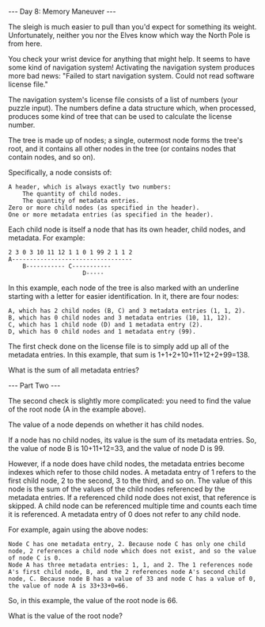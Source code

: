 --- Day 8: Memory Maneuver ---

The sleigh is much easier to pull than you'd expect for something its weight. Unfortunately, neither you nor the Elves know which way the North Pole is from here.

You check your wrist device for anything that might help. It seems to have some kind of navigation system! Activating the navigation system produces more bad news: "Failed to start navigation system. Could not read software license file."

The navigation system's license file consists of a list of numbers (your puzzle input). The numbers define a data structure which, when processed, produces some kind of tree that can be used to calculate the license number.

The tree is made up of nodes; a single, outermost node forms the tree's root, and it contains all other nodes in the tree (or contains nodes that contain nodes, and so on).

Specifically, a node consists of:

    A header, which is always exactly two numbers:
        The quantity of child nodes.
        The quantity of metadata entries.
    Zero or more child nodes (as specified in the header).
    One or more metadata entries (as specified in the header).
Each child node is itself a node that has its own header, child nodes, and metadata. For example:

    2 3 0 3 10 11 12 1 1 0 1 99 2 1 1 2
    A----------------------------------
        B----------- C-----------
                         D-----
In this example, each node of the tree is also marked with an underline starting with a letter for easier identification. In it, there are four nodes:

    A, which has 2 child nodes (B, C) and 3 metadata entries (1, 1, 2).
    B, which has 0 child nodes and 3 metadata entries (10, 11, 12).
    C, which has 1 child node (D) and 1 metadata entry (2).
    D, which has 0 child nodes and 1 metadata entry (99).
    
The first check done on the license file is to simply add up all of the metadata entries. In this example, that sum is 1+1+2+10+11+12+2+99=138.

What is the sum of all metadata entries?

--- Part Two ---

The second check is slightly more complicated: you need to find the value of the root node (A in the example above).

The value of a node depends on whether it has child nodes.

If a node has no child nodes, its value is the sum of its metadata entries. So, the value of node B is 10+11+12=33, and the value of node D is 99.

However, if a node does have child nodes, the metadata entries become indexes which refer to those child nodes. A metadata entry of 1 refers to the first child node, 2 to the second, 3 to the third, and so on. The value of this node is the sum of the values of the child nodes referenced by the metadata entries. If a referenced child node does not exist, that reference is skipped. A child node can be referenced multiple time and counts each time it is referenced. A metadata entry of 0 does not refer to any child node.

For example, again using the above nodes:

    Node C has one metadata entry, 2. Because node C has only one child node, 2 references a child node which does not exist, and so the value of node C is 0.
    Node A has three metadata entries: 1, 1, and 2. The 1 references node A's first child node, B, and the 2 references node A's second child node, C. Because node B has a value of 33 and node C has a value of 0, the value of node A is 33+33+0=66.

So, in this example, the value of the root node is 66.

What is the value of the root node?